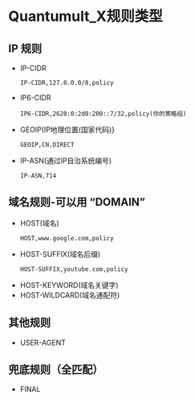 # Quantumult_X规则类型

## IP 规则
- IP-CIDR
  ```
  IP-CIDR,127.0.0.0/8,policy  
  ```
- IP6-CIDR
  ```
  IP6-CIDR,2620:0:2d0:200::7/32,policy(你的策略组)
  ```
- GEOIP(IP地理位置(国家代码)}
  ```
  GEOIP,CN,DIRECT
  ```
- IP-ASN(通过IP自治系统编号)
  ```
  IP-ASN,714
  ```
## 域名规则-可以用 “DOMAIN”
- HOST(域名)
  ```
  HOST,www.google.com,policy
  ```
- HOST-SUFFIX(域名后缀)
  ```
  HOST-SUFFIX,youtube.com,policy
  ```
- HOST-KEYWORD(域名关键字)
- HOST-WILDCARD(域名通配符)

## 其他规则
- USER-AGENT

## 兜底规则（全匹配）
- FINAL
